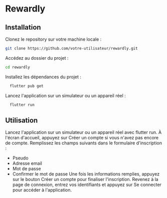# Rewardly

## Installation

Clonez le repository sur votre machine locale :

```sh
git clone https://github.com/votre-utilisateur/rewardly.git
```

Accédez au dossier du projet :
    
```sh
cd rewardly
```

Installez les dépendances du projet :

```sh
  flutter pub get
```

Lancez l'application sur un simulateur ou un appareil réel :

```sh
  flutter run
```

## Utilisation

Lancez l'application sur un simulateur ou un appareil réel avec flutter run.  À l'écran d'accueil, appuyez sur Créer un compte si vous n'avez pas encore de compte.  Remplissez les champs suivants dans le formulaire d'inscription :  
- Pseudo
- Adresse email
- Mot de passe
- Confirmer le mot de passe
Une fois les informations remplies, appuyez sur le bouton Créer un compte pour finaliser l'inscription.  Revenez à la page de connexion, entrez vos identifiants et appuyez sur Se connecter pour accéder à l'application.